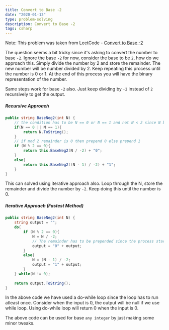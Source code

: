 ```yaml
---
title: Convert to Base -2
date: "2020-01-13"
type: problem-solving
description: Convert to Base -2
tags: csharp
---
```


Note: This problem was taken from LeetCode - [Convert to Base -2](https://leetcode.com/problems/convert-to-base-2/submissions/)

The question seems a bit tricky since it's asking to convert the number to base `-2`. Ignore the base `-2` for now, consider the base to be `2`, how do we approach this. Simply divide the number by 2 and store the remainder. The new number will be number divided by 2. Keep repeating this process until the number is 0 or 1. At the end of this process you will have the binary representation of the number. 

Same steps work for base `-2` also. Just keep dividing by `-2` instead of `2` recursively to get the output.

##### Recursive Approach

```csharp
public string BaseNeg2(int N) {
    // the condition has to be N == 0 or N == 1 and not N < 2 since N becomes a negative number when divided by two
    if(N == 0 || N == 1){
        return N.ToString();
    }
    // if mod 2 remainder is 0 then prepend 0 else prepend 1
    if (N % 2 == 0){
        return this.BaseNeg2(N / -2) + "0";
    }
    else{
        return this.BaseNeg2((N - 1) / -2) + "1";
    }
}
```

This can solved using iterative approach also. Loop through the N, store the remainder and divide the number by `-2`. Keep doing this until the number is 0.  

##### Iterative Approach (Fastest Method)

```csharp
public string BaseNeg2(int N) {
    string output = "";
    do{
        if (N % 2 == 0){
            N = N / -2;
            // The remainder has to be prepended since the process starts from least significant bit to most significant bit
            output = "0" + output;
        }
        else{
            N = (N - 1) / -2;
            output = "1" + output;
        }
    } while(N != 0);
    
    return output.ToString();
}
```

In the above code we have used a do-while loop since the loop has to run atleast once. Consider when the input is 0, the output will be null if we use while loop. Using do-while loop will return 0 when the input is 0.

The above code can be used for base `any integer` by just making some minor tweaks. 
